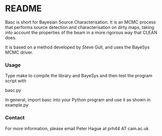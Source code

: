 # README #

Basc is short for Bayesian Source Characterisation. It is an MCMC process that performs source detection and characterisation on dirty maps, taking into account the properties of the beam in a more rigorous way that CLEAN does. 

It is based on a method developed by Steve Gull, and uses the BayeSys MCMC driver.


### Usage ###

Type make to compile the library and BayeSys and then test the program script with

basc.py <dirty map file> <dirty psf file> <primary beam flux file>

In general, import basc into your Python program and use it as shown in example.py

### Contact ###

For more information, please email Peter Hague at prh44 AT cam.ac.uk